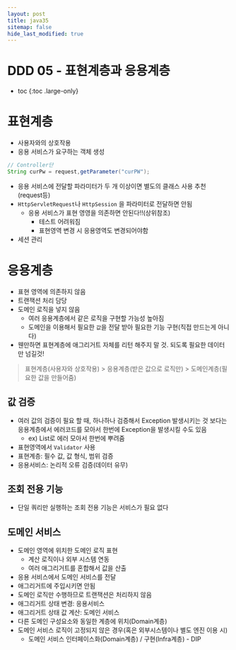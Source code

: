 ```yaml
---
layout: post
title: java35
sitemap: false
hide_last_modified: true
---
```

# DDD 05 - 표현계층과 응용계층

* toc
{:toc .large-only}

# 표현계층
- 사용자와의 상호작용
- 응용 서비스가 요구하는 객체 생성
    
```java
// Controller단
String curPw = request,getParameter("curPW");
```

- 응용 서비스에 전달할 파라미터가 두 개 이상이면 별도의 클래스 사용 추천(request등)
- `HttpServletRequest`나 `HttpSession` 을 파라미터로 전달하면 안됨
    - 응용 서비스가 표현 영영을 의존하면 안된다!!(상위참조)
        - 테스트 어려워짐
        - 표현영역 변경 시 응용영역도 변경되어야함
- 세션 관리

# 응용계층
- 표현 영역에 의존하지 않음
- 트랜잭션 처리 담당
- 도메인 로직을 넣지 않음
    - 여러 응용계층에서 같은 로직을 구현할 가능성 높아짐
    - 도메인을 이용해서 필요한 `값`을 전달 받아 필요한 기능 구현(직접 만드는게 아니다)
- 웬만하면 표현계층에 애그리거트 자체를 리턴 해주지 말 것. 되도록 필요한 데이터만 넘길것!

> 표현계층(사용자와 상호작용) > 응용계층(받은 값으로 로직만) > 도메인계층(필요한 값을 만들어줌)

## 값 검증

- 여러 값의 검증이 필요 할 때, 하나하나 검증해서 Exception 발생시키는 것 보다는 응용계층에서 에러코드를 모아서 한번에 Exception을 발생시킬 수도 있음
    - ex) List로 에러 모아서 한번에 뿌려줌
- 표현영역에서 `Validator` 사용
- 표현계층: 필수 값, 값 형식, 범위 검증
- 응용서비스: 논리적 오류 검증(데이터 유무)

## 조회 전용 기능

- 단일 쿼리만 실행하는 조회 전용 기능은 서비스가 필요 없다

## 도메인 서비스

- 도메인 영역에 위치한 도메인 로직 표현
    - 계산 로직이나 외부 시스템 연동
    - 여러 애그리거트를 혼합해서 값을 산출
- 응용 서비스에서 도메인 서비스를 전달
- 애그리거트에 주입시키면 안됨
- 도메인 로직만 수행하므로 트랜잭션은 처리하지 않음
- 애그리거트 상태 변경: 응용서비스
- 애그리거트 상태 값 계산: 도메인 서비스
- 다른 도메인 구성요소와 동일한 계층에 위치(Domain계층)
- 도메인 서비스 로직이 고정되지 않은 경우(혹은 외부시스템이나 별도 엔진 이용 시)
    - 도메인 서비스 인터페이스화(Domain계층) / 구현(Infra계층) - DIP
